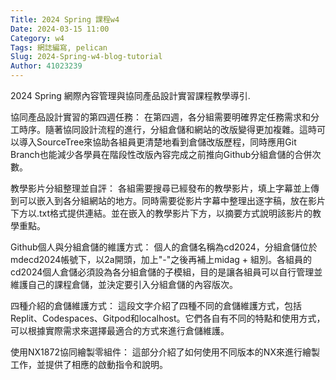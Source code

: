 ```yaml
---
Title: 2024 Spring 課程w4
Date: 2024-03-15 11:00
Category: w4
Tags: 網誌編寫, pelican
Slug: 2024-Spring-w4-blog-tutorial
Author: 41023239
---
```


2024 Spring 網際內容管理與協同產品設計實習課程教學導引.

<!-- PELICAN_END_SUMMARY -->
協同產品設計實習的第四週任務：
在第四週，各分組需要明確界定任務需求和分工時序。隨著協同設計流程的進行，分組倉儲和網站的改版變得更加複雜。這時可以導入SourceTree來協助各組員更清楚地看到倉儲改版歷程，同時應用Git Branch也能減少各學員在階段性改版內容完成之前推向Github分組倉儲的合併次數。

教學影片分組整理並自評：
各組需要搜尋已經發布的教學影片，填上字幕並上傳到可以嵌入到各分組網站的地方。同時需要從影片字幕中整理出逐字稿，放在影片下方以.txt格式提供連結。並在嵌入的教學影片下方，以摘要方式說明該影片的教學重點。

Github個人與分組倉儲的維護方式：
個人的倉儲名稱為cd2024，分組倉儲位於mdecd2024帳號下，以2a開頭，加上"-"之後再補上midag + 組別。各組員的cd2024個人倉儲必須設為各分組倉儲的子模組，目的是讓各組員可以自行管理並維護自己的課程倉儲，並決定要引入分組倉儲的內容版次。

四種介紹的倉儲維護方式：
這段文字介紹了四種不同的倉儲維護方式，包括Replit、Codespaces、Gitpod和localhost。它們各自有不同的特點和使用方式，可以根據實際需求來選擇最適合的方式來進行倉儲維護。

使用NX1872協同繪製零組件：
這部分介紹了如何使用不同版本的NX來進行繪製工作，並提供了相應的啟動指令和說明。